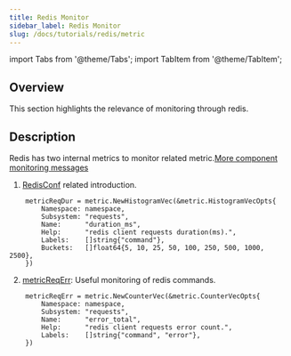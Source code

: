 ```yaml
---
title: Redis Monitor
sidebar_label: Redis Monitor
slug: /docs/tutorials/redis/metric
---
```


import Tabs from '@theme/Tabs';
import TabItem from '@theme/TabItem';

## Overview
This section highlights the relevance of monitoring through redis.

## Description
Redis has two internal metrics to monitor related metric.<a href="/docs/tutorials/monitor/index" target="_blank">More component monitoring messages</a>

1. <a href="https://github.com/zeromicro/go-zero/blob/master/core/stores/redis/metrics.go#L8" target="_blank">RedisConf</a> related introduction.
```golang
    metricReqDur = metric.NewHistogramVec(&metric.HistogramVecOpts{
        Namespace: namespace,
        Subsystem: "requests",
        Name:      "duration_ms",
        Help:      "redis client requests duration(ms).",
        Labels:    []string{"command"},
        Buckets:   []float64{5, 10, 25, 50, 100, 250, 500, 1000, 2500},
    })
```

2. <a href="https://github.com/zeromicro/go-zero/blob/master/core/stores/redis/metrics.go#L16" target="_blank">metricReqErr</a>: Useful monitoring of redis commands.
```golang
    metricReqErr = metric.NewCounterVec(&metric.CounterVecOpts{
        Namespace: namespace,
        Subsystem: "requests",
        Name:      "error_total",
        Help:      "redis client requests error count.",
        Labels:    []string{"command", "error"},
    })
```